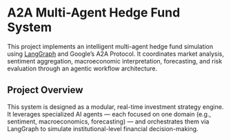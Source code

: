 # A2A Multi-Agent Hedge Fund System

This project implements an intelligent multi-agent hedge fund simulation using [LangGraph](https://github.com/langchain-ai/langgraph) and Google’s A2A Protocol. It coordinates market analysis, sentiment aggregation, macroeconomic interpretation, forecasting, and risk evaluation through an agentic workflow architecture.

## Project Overview

This system is designed as a modular, real-time investment strategy engine. It leverages specialized AI agents — each focused on one domain (e.g., sentiment, macroeconomics, forecasting) — and orchestrates them via LangGraph to simulate institutional-level financial decision-making.


